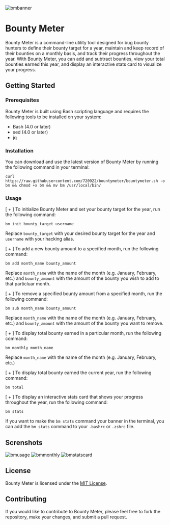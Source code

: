 ![bmbanner](https://user-images.githubusercontent.com/63975446/232277969-c4fd1424-55ac-4005-8856-18ccbe57ba90.png)

# Bounty Meter

Bounty Meter is a command-line utility tool designed for bug bounty hunters to define their bounty target for a year, maintain and keep record of their bounties on a monthly basis, and track their progress throughout the year. With Bounty Meter, you can add and subtract bounties, view your total bounties earned this year, and display an interactive stats card to visualize your progress.

## Getting Started

### Prerequisites

Bounty Meter is built using Bash scripting language and requires the following tools to be installed on your system:

- Bash (4.0 or later)
- sed (4.0 or later)
- jq

### Installation

You can download and use the latest version of Bounty Meter by running the following command in your terminal:
```
curl https://raw.githubusercontent.com/720922/bountymeter/bountymeter.sh -o bm && chmod +x bm && mv bm /usr/local/bin/
```

### Usage

[ + ] To initialize Bounty Meter and set your bounty target for the year, run the following command:
```
bm init bounty_target username
```

Replace `bounty_target` with your desired bounty target for the year and `username` with your hacking alias.

[ + ] To add a new bounty amount to a specified month, run the following command:
```
bm add month_name bounty_amount
```

Replace `month_name` with the name of the month (e.g. January, February, etc.) and `bounty_amount` with the amount of the bounty you wish to add to that particluar month.

[ + ] To remove a specified bounty amount from a specified month, run the following command:
```
bm sub month_name bounty_amount
```

Replace `month_name` with the name of the month (e.g. January, February, etc.) and `bounty_amount` with the amount of the bounty you want to remove.

[ + ] To display total bounty earned in a particular month, run the following command:
```
bm monthly month_name
```
Replace `month_name` with the name of the month (e.g. January, February, etc.) 

[ + ] To display total bounty earned the current year, run the following command:
```
bm total
```

[ + ] To display an interactive stats card that shows your progress throughout the year, run the following command:
```
bm stats
```

If you want to make the `bm stats` command your banner in the terminal, you can add the ```bm stats``` command to your `.bashrc` or `.zshrc` file.

## Screnshots
![bmusage](https://user-images.githubusercontent.com/63975446/232277645-5c7f4d74-f1a5-4afc-b91d-1001108576db.png)
![bmmonthly](https://user-images.githubusercontent.com/63975446/232277651-e35d6ed4-b555-49e0-a68c-766a15f450fa.png)
![bmstatscard](https://user-images.githubusercontent.com/63975446/232277657-7d01f347-d39a-4406-9ad2-abba053c55b5.png)


## License

Bounty Meter is licensed under the [MIT License](https://github.com/<username>/<repo>/blob/main/LICENSE).

## Contributing

If you would like to contribute to Bounty Meter, please feel free to fork the repository, make your changes, and submit a pull request. 











